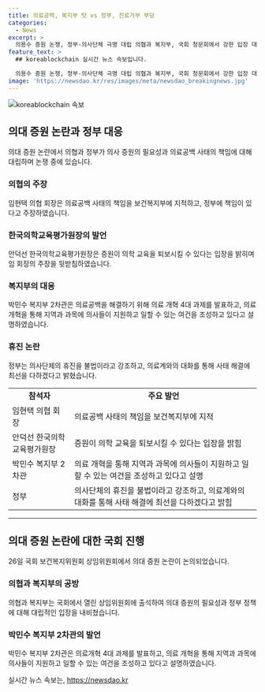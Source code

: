 ```yaml
---
title: 의료공백, 복지부 탓 vs 정부, 진료거부 부당
categories:
  - News
excerpt: >
  의용수 증원 논쟁, 정부-의사단체 극명 대립 의협과 복지부, 국회 청문회에서 강한 입장 대치 의협은 의대 증원으로 인한 의료공백 책임 지적 복지부는 증원으로 문제 해결 노력 반박 한의협 등도 의료 교육과 질 하락 우려 표명 정부는 의료개혁 4대 과제 발표, 의료지원 확대 주장 의사단체의 휴진을 불법이라고 주장, 대화로 사태 해결 모색 회의장에서 인사하는 임현택 대한의사협회 회장의 모습 (사진: )
feature_text: >
  ## koreablockchain 실시간 뉴스 속보입니다.

  의용수 증원 논쟁, 정부-의사단체 극명 대립 의협과 복지부, 국회 청문회에서 강한 입장 대치 의협은 의대 증원으로 인한 의료공백 책임 지적 복지부는 증원으로 문제 해결 노력 반박 한의협 등도 의료 교육과 질 하락 우려 표명 정부는 의료개혁 4대 과제 발표, 의료지원 확대 주장 의사단체의 휴진을 불법이라고 주장, 대화로 사태 해결 모색 회의장에서 인사하는 임현택 대한의사협회 회장의 모습 (사진: )
image: 'https://newsdao.kr/res/images/meta/newsdao_breakingnews.jpg'
---
```


<p><img src="https://newsdao.kr/res/images/meta/newsdao_breakingnews.jpg" alt="koreablockchain 속보" /></p>

<h2 data-ke-size="size26">의대 증원 논란과 정부 대응</h2>

<p data-ke-size="size16">의대 증원 논란에서 의협과 정부가 의사 증원의 필요성과 의료공백 사태의 책임에 대해 대립하며 논쟁 중에 있습니다.</p>

<h3>의협의 주장</h3>

<p data-ke-size="size16">임현택 의협 회장은 의료공백 사태의 책임을 보건복지부에 지적하고, 정부에 책임이 있다고 주장하였습니다.</p>

<h3>한국의학교육평가원장의 발언</h3>

<p data-ke-size="size16">안덕선 한국의학교육평가원장은 증원이 의학 교육을 퇴보시킬 수 있다는 입장을 밝히며 임 회장의 주장을 뒷받침하였습니다.</p>

<h3>복지부의 대응</h3>

<p data-ke-size="size16">박민수 복지부 2차관은 의료공백을 해결하기 위해 의료 개혁 4대 과제를 발표하고, 의료 개혁을 통해 지역과 과목에 의사들이 지원하고 일할 수 있는 여건을 조성하고 있다고 설명하였습니다.</p>

<h3>휴진 논란</h3>

<p data-ke-size="size16">정부는 의사단체의 휴진을 불법이라고 강조하고, 의료계와의 대화를 통해 사태 해결에 최선을 다하겠다고 밝혔습니다.</p>

<table>
    <tr>
        <td style="text-align: center; height: 17px;"><b>참석자</b></td>
        <td style="text-align: center; height: 17px;"><b>주요 발언</b></td>
    </tr>
    <tr>
        <td>임현택 의협 회장</td>
        <td>의료공백 사태의 책임을 보건복지부에 지적</td>
    </tr>
    <tr>
        <td>안덕선 한국의학교육평가원장</td>
        <td>증원이 의학 교육을 퇴보시킬 수 있다는 입장을 밝힘</td>
    </tr>
    <tr>
        <td>박민수 복지부 2차관</td>
        <td>의료 개혁을 통해 지역과 과목에 의사들이 지원하고 일할 수 있는 여건을 조성하고 있다고 설명</td>
    </tr>
    <tr>
        <td>정부</td>
        <td>의사단체의 휴진을 불법이라고 강조하고, 의료계와의 대화를 통해 사태 해결에 최선을 다하겠다고 밝힘</td>
    </tr>
</table>

<hr>

<h2 data-ke-size="size26">의대 증원 논란에 대한 국회 진행</h2>

<p data-ke-size="size16">26일 국회 보건복지위원회 상임위원회에서 의대 증원 논란이 논의되었습니다.</p>

<h3>의협과 복지부의 공방</h3>

<p data-ke-size="size16">의협과 복지부는 국회에서 열린 상임위원회에 출석하여 의대 증원의 필요성과 정부 정책에 대해 대립적인 입장을 내비쳤습니다.</p>

<h3>박민수 복지부 2차관의 발언</h3>

<p data-ke-size="size16">박민수 복지부 2차관은 의료개혁 4대 과제를 발표하고, 의료 개혁을 통해 지역과 과목에 의사들이 지원하고 일할 수 있는 여건을 조성하고 있다고 설명하였습니다.</p>
실시간 뉴스 속보는, <a href="https://newsdao.kr" rel="dofollow">https://newsdao.kr</a>


